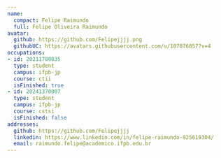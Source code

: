 ```yaml
---
name:
  compact: Felipe Raimundo
  full: Felipe Oliveira Raimundo
avatar:
  github: https://github.com/Felipejjjj.png
  githubUC: https://avatars.githubusercontent.com/u/107876857?v=4
occupations:
- id: 20211780035
  type: student
  campus: ifpb-jp
  course: ctii
  isFinished: true
- id: 20241370007
  type: student
  campus: ifpb-jp
  course: cstsi
  isFinished: false
addresses:
  github: https://github.com/Felipejjjj
  linkedin: https://www.linkedin.com/in/felipe-raimundo-925619304/
  email: raimundo.felipe@academico.ifpb.edu.br
---
```

